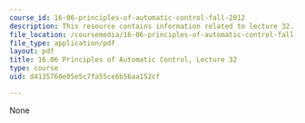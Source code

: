 ```yaml
---
course_id: 16-06-principles-of-automatic-control-fall-2012
description: This resource contains information related to lecture 32.
file_location: /coursemedia/16-06-principles-of-automatic-control-fall-2012/d4135760e05e5c7fa55ce6b56aa152cf_MIT16_06F12_Lecture_32.pdf
file_type: application/pdf
layout: pdf
title: 16.06 Principles of Automatic Control, Lecture 32
type: course
uid: d4135760e05e5c7fa55ce6b56aa152cf

---
```

None